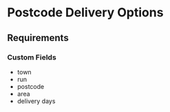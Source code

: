 # Postcode Delivery Options

## Requirements

### Custom Fields

- town
- run
- postcode
- area
- delivery days
